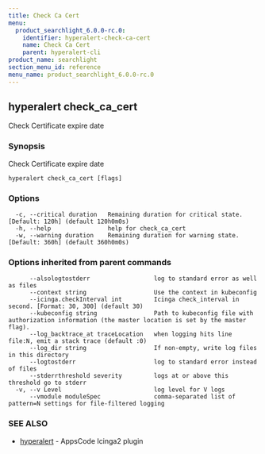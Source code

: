 ```yaml
---
title: Check Ca Cert
menu:
  product_searchlight_6.0.0-rc.0:
    identifier: hyperalert-check-ca-cert
    name: Check Ca Cert
    parent: hyperalert-cli
product_name: searchlight
section_menu_id: reference
menu_name: product_searchlight_6.0.0-rc.0
---
```

## hyperalert check_ca_cert

Check Certificate expire date

### Synopsis

Check Certificate expire date

```
hyperalert check_ca_cert [flags]
```

### Options

```
  -c, --critical duration   Remaining duration for critical state. [Default: 120h] (default 120h0m0s)
  -h, --help                help for check_ca_cert
  -w, --warning duration    Remaining duration for warning state. [Default: 360h] (default 360h0m0s)
```

### Options inherited from parent commands

```
      --alsologtostderr                  log to standard error as well as files
      --context string                   Use the context in kubeconfig
      --icinga.checkInterval int         Icinga check_interval in second. [Format: 30, 300] (default 30)
      --kubeconfig string                Path to kubeconfig file with authorization information (the master location is set by the master flag).
      --log_backtrace_at traceLocation   when logging hits line file:N, emit a stack trace (default :0)
      --log_dir string                   If non-empty, write log files in this directory
      --logtostderr                      log to standard error instead of files
      --stderrthreshold severity         logs at or above this threshold go to stderr
  -v, --v Level                          log level for V logs
      --vmodule moduleSpec               comma-separated list of pattern=N settings for file-filtered logging
```

### SEE ALSO

* [hyperalert](/docs/reference/hyperalert/hyperalert.md)	 - AppsCode Icinga2 plugin


